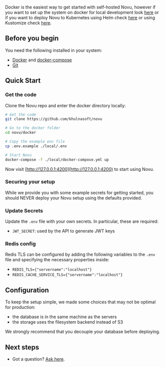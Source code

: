 Docker is the easiest way to get started with self-hosted Novu,
however if you want to set up the system on docker for local development look [here](local/Readme.md)
or if you want to deploy Novu to Kubernetes using Helm check [here](kubernetes/helm/Readme.md) or using Kustomize check [here](kubernetes/helm/Readme.md).

## Before you begin

You need the following installed in your system:

- [Docker](https://docs.docker.com/engine/install/) and [docker-compose](https://docs.docker.com/compose/install/)
- [Git](https://git-scm.com/downloads)

## Quick Start

### Get the code

Clone the Novu repo and enter the docker directory locally:

```sh
# Get the code
git clone https://github.com/khulnasoft/novu

# Go to the docker folder
cd novu/docker

# Copy the example env file
cp .env.example ./local/.env

# Start Novu
docker-compose -f ./local/docker-compose.yml up
```

Now visit [http://127.0.0.1:4200](http://127.0.0.1:4200) to start using Novu.

### Securing your setup

While we provide you with some example secrets for getting started, you should NEVER deploy your Novu setup using the defaults provided.

### Update Secrets

Update the `.env` file with your own secrets. In particular, these are required:

- `JWT_SECRET`: used by the API to generate JWT keys

### Redis config

Redis TLS can be configured by adding the following variables to the `.env` file and specifying the necessary properties inside:

- `REDIS_TLS={"servername":"localhost"}`
- `REDIS_CACHE_SERVICE_TLS={"servername":"localhost"}`

## Configuration

To keep the setup simple, we made some choices that may not be optimal for production:

- the database is in the same machine as the servers
- the storage uses the filesystem backend instead of S3

We strongly recommend that you decouple your database before deploying.

## Next steps

- Got a question? [Ask here](https://discord.gg/novu).

